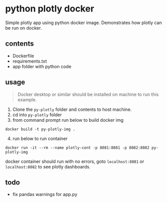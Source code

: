 # python plotly docker

Simple plotly app using python docker image. Demonstrates how plotly can be run on docker.

## contents

- Dockerfile
- requirements.txt
- app folder with python code

## usage

> Docker desktop or similar should be installed on machine to run this example.

1. Clone the `py-plotly` folder and contents to host machine.
2. cd into `py-plotly` folder
3. from command prompt run below to build docker img

```
docker build -t py-plotly-img .
```

4. run below to run container

```
docker run -it --rm --name plotly-cont -p 8081:8081 -p 8082:8082 py-plotly-img
```

docker container should run with no errors, goto `localhost:8081` or `localhost:8082` to see plotly dashboards.

## todo

- fix pandas warnings for app.py
